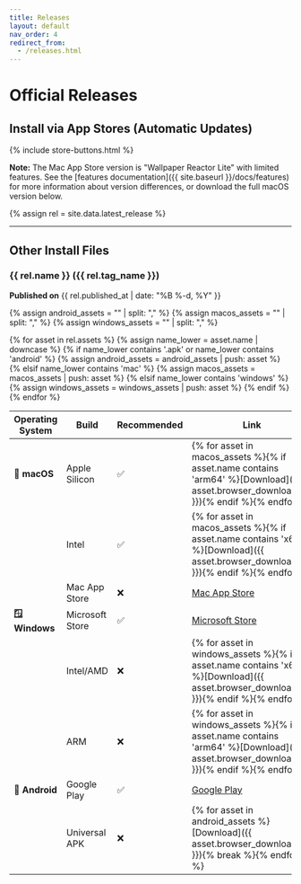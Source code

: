```yaml
---
title: Releases
layout: default
nav_order: 4
redirect_from:
  - /releases.html
---
```


# Official Releases

## Install via App Stores (Automatic Updates)

{% include store-buttons.html %}

**Note:** The Mac App Store version is "Wallpaper Reactor Lite" with limited features. See the [features documentation]({{ site.baseurl }}/docs/features) for more information about version differences, or download the full macOS version below.

{% assign rel = site.data.latest_release %}

---

## Other Install Files

### {{ rel.name }} ({{ rel.tag_name }})
**Published on** {{ rel.published_at | date: "%B %-d, %Y" }}

{% assign android_assets = "" | split: "," %}
{% assign macos_assets = "" | split: "," %}
{% assign windows_assets = "" | split: "," %}

{% for asset in rel.assets %}
  {% assign name_lower = asset.name | downcase %}
  {% if name_lower contains '.apk' or name_lower contains 'android' %}
    {% assign android_assets = android_assets | push: asset %}
  {% elsif name_lower contains 'mac' %}
    {% assign macos_assets = macos_assets | push: asset %}
  {% elsif name_lower contains 'windows' %}
    {% assign windows_assets = windows_assets | push: asset %}
  {% endif %}
{% endfor %}

| Operating System | Build | Recommended | Link |
|-----------------|-------|-------------|------|
| **🍎 macOS** | Apple Silicon | ✅ | {% for asset in macos_assets %}{% if asset.name contains 'arm64' %}[Download]({{ asset.browser_download_url }}){% endif %}{% endfor %} |
| | Intel | ✅ | {% for asset in macos_assets %}{% if asset.name contains 'x64' %}[Download]({{ asset.browser_download_url }}){% endif %}{% endfor %} |
| | Mac App Store | ❌ | <a href="https://apps.apple.com/us/app/wallpaper-reactor-lite/id6751447022" target="_blank" rel="noopener">Mac App Store</a> |
| **🪟 Windows** | Microsoft Store | ✅ | <a href="https://apps.microsoft.com/detail/9n4302crdqrl" target="_blank" rel="noopener">Microsoft Store</a> |
| | Intel/AMD | ❌ | {% for asset in windows_assets %}{% if asset.name contains 'x64' %}[Download]({{ asset.browser_download_url }}){% endif %}{% endfor %} |
| | ARM | ❌ | {% for asset in windows_assets %}{% if asset.name contains 'arm64' %}[Download]({{ asset.browser_download_url }}){% endif %}{% endfor %} |
| **🤖 Android** | Google Play | ✅ | <a href="https://play.google.com/store/apps/details?id=app.wallpaperreactor" target="_blank" rel="noopener">Google Play</a> |
| | Universal APK | ❌ | {% for asset in android_assets %}[Download]({{ asset.browser_download_url }}){% break %}{% endfor %} |
